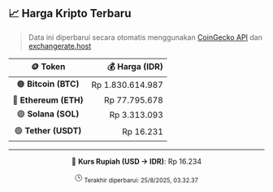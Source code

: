 

<!-- HARGA_KRIPTO -->
## 📈 Harga Kripto Terbaru

> Data ini diperbarui secara otomatis menggunakan [CoinGecko API](https://www.coingecko.com/) dan [exchangerate.host](https://exchangerate.host/)

<div align="center">

| 🪙 Token | 💰 Harga (IDR) |
|:------:|---------------:|
| 🟠 **Bitcoin (BTC)**   | Rp 1.830.614.987 |
| 🔵 **Ethereum (ETH)**  | Rp 77.795.678 |
| 🟣 **Solana (SOL)**    | Rp 3.313.093 |
| 🟢 **Tether (USDT)**   | Rp 16.231 |

---

💱 **Kurs Rupiah (USD → IDR)**: Rp 16.234

🕒 <sub>Terakhir diperbarui: 25/8/2025, 03.32.37</sub>

</div>
<!-- /HARGA_KRIPTO -->